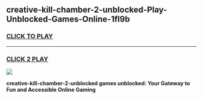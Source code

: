 
## creative-kill-chamber-2-unblocked-Play-Unblocked-Games-Online-1fl9b
<h3>
<a href="https://premium76.site?title=creative-kill-chamber-2-unblocked&ref=25A">CLICK TO PLAY</a></h3>
<hr>

<h3>
<a href="https://premium76.site?title=creative-kill-chamber-2-unblocked&ref=25A">CLICK 2 PLAY</a>
  
</h3>

<a href="https://premium76.site?title=creative-kill-chamber-2-unblocked&ref=25A"><img src="https://clearcache.store/games.png"></a>


**creative-kill-chamber-2-unblocked games unblocked: Your Gateway to Fun and Accessible Online Gaming**
